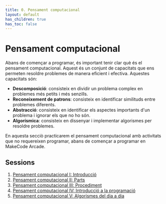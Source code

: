 ```yaml
---
title: 0. Pensament computacional
layout: default
has_children: true
has_toc: false
---
```


# Pensament computacional

Abans de començar a programar, és important tenir clar què és el pensament computacional. Aquest és un conjunt de capacitats que ens permeten resoldre problemes de manera eficient i efectiva. Aquestes capacitats són:

- **Descomposició**: consisteix en dividir un problema complex en problemes més petits i més senzills.
- **Reconeixement de patrons**: consisteix en identificar similituds entre problemes diferents.
- **Abstracció**: consisteix en identificar els aspectes importants d'un problema i ignorar els que no ho són.
- **Algorísmica**: consisteix en dissenyar i implementar algorismes per resoldre problemes.

En aquesta secciò practicarem el pensament computacional amb activitats que no requereixen programar, abans de començar a programar en MakeCode Arcade.

## Sessions

1. [Pensament computacional I: Introducció](pensament_computacional_1.pdf)
2. [Pensament computacional II: Parts](pensament_computacional_2.md)
3. [Pensament computacional III: Procediment](pensament_computacional_3.md)
4. [Pensament computacional IV: Introducció a la programació](pensament_computacional_4.md)
5. [Pensament computacional V: Algorismes del dia a dia](pensament_computacional_5.md)